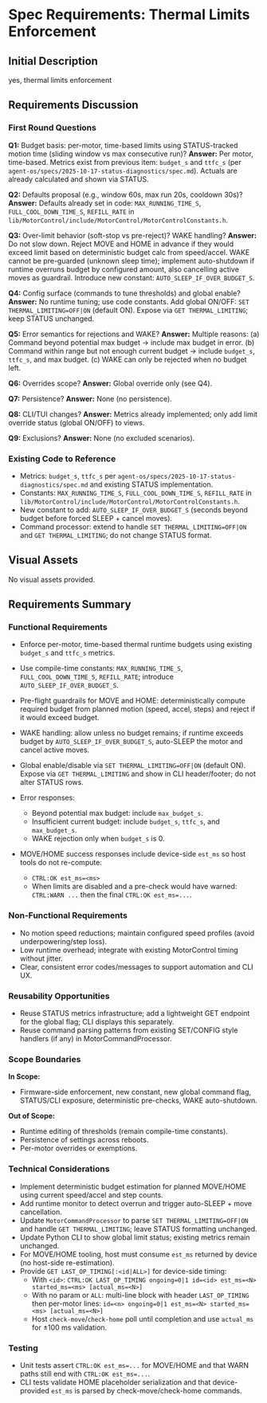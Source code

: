 # Spec Requirements: Thermal Limits Enforcement

## Initial Description
yes, thermal limits enforcement

## Requirements Discussion

### First Round Questions

**Q1:** Budget basis: per-motor, time-based limits using STATUS-tracked motion time (sliding window vs max consecutive run)?
**Answer:** Per motor, time-based. Metrics exist from previous item: `budget_s` and `ttfc_s` (per `agent-os/specs/2025-10-17-status-diagnostics/spec.md`). Actuals are already calculated and shown via STATUS.

**Q2:** Defaults proposal (e.g., window 60s, max run 20s, cooldown 30s)?
**Answer:** Defaults already set in code: `MAX_RUNNING_TIME_S`, `FULL_COOL_DOWN_TIME_S`, `REFILL_RATE` in `lib/MotorControl/include/MotorControl/MotorControlConstants.h`.

**Q3:** Over-limit behavior (soft-stop vs pre-reject)? WAKE handling?
**Answer:** Do not slow down. Reject MOVE and HOME in advance if they would exceed limit based on deterministic budget calc from speed/accel. WAKE cannot be pre-guarded (unknown sleep time); implement auto-shutdown if runtime overruns budget by configured amount, also cancelling active moves as guardrail. Introduce new constant: `AUTO_SLEEP_IF_OVER_BUDGET_S`.

**Q4:** Config surface (commands to tune thresholds) and global enable?
**Answer:** No runtime tuning; use code constants. Add global ON/OFF: `SET THERMAL_LIMITING=OFF|ON` (default ON). Expose via `GET THERMAL_LIMITING`; keep STATUS unchanged.

**Q5:** Error semantics for rejections and WAKE?
**Answer:** Multiple reasons: (a) Command beyond potential max budget → include max budget in error. (b) Command within range but not enough current budget → include `budget_s`, `ttfc_s`, and max budget. (c) WAKE can only be rejected when no budget left.

**Q6:** Overrides scope?
**Answer:** Global override only (see Q4).

**Q7:** Persistence?
**Answer:** None (no persistence).

**Q8:** CLI/TUI changes?
**Answer:** Metrics already implemented; only add limit override status (global ON/OFF) to views.

**Q9:** Exclusions?
**Answer:** None (no excluded scenarios).

### Existing Code to Reference
- Metrics: `budget_s`, `ttfc_s` per `agent-os/specs/2025-10-17-status-diagnostics/spec.md` and existing STATUS implementation.
- Constants: `MAX_RUNNING_TIME_S`, `FULL_COOL_DOWN_TIME_S`, `REFILL_RATE` in `lib/MotorControl/include/MotorControl/MotorControlConstants.h`.
- New constant to add: `AUTO_SLEEP_IF_OVER_BUDGET_S` (seconds beyond budget before forced SLEEP + cancel moves).
- Command processor: extend to handle `SET THERMAL_LIMITING=OFF|ON` and `GET THERMAL_LIMITING`; do not change STATUS format.

## Visual Assets

No visual assets provided.

## Requirements Summary

### Functional Requirements
- Enforce per-motor, time-based thermal runtime budgets using existing `budget_s` and `ttfc_s` metrics.
- Use compile-time constants: `MAX_RUNNING_TIME_S`, `FULL_COOL_DOWN_TIME_S`, `REFILL_RATE`; introduce `AUTO_SLEEP_IF_OVER_BUDGET_S`.
- Pre-flight guardrails for MOVE and HOME: deterministically compute required budget from planned motion (speed, accel, steps) and reject if it would exceed budget.
- WAKE handling: allow unless no budget remains; if runtime exceeds budget by `AUTO_SLEEP_IF_OVER_BUDGET_S`, auto-SLEEP the motor and cancel active moves.
- Global enable/disable via `SET THERMAL_LIMITING=OFF|ON` (default ON). Expose via `GET THERMAL_LIMITING` and show in CLI header/footer; do not alter STATUS rows.
- Error responses:
  - Beyond potential max budget: include `max_budget_s`.
  - Insufficient current budget: include `budget_s`, `ttfc_s`, and `max_budget_s`.
  - WAKE rejection only when `budget_s` is 0.

- MOVE/HOME success responses include device-side `est_ms` so host tools do not re-compute:
  - `CTRL:OK est_ms=<ms>`
  - When limits are disabled and a pre-check would have warned: `CTRL:WARN ...` then the final `CTRL:OK est_ms=...`.

### Non-Functional Requirements
- No motion speed reductions; maintain configured speed profiles (avoid underpowering/step loss).
- Low runtime overhead; integrate with existing MotorControl timing without jitter.
- Clear, consistent error codes/messages to support automation and CLI UX.

### Reusability Opportunities
- Reuse STATUS metrics infrastructure; add a lightweight GET endpoint for the global flag; CLI displays this separately.
- Reuse command parsing patterns from existing SET/CONFIG style handlers (if any) in MotorCommandProcessor.

### Scope Boundaries
**In Scope:**
- Firmware-side enforcement, new constant, new global command flag, STATUS/CLI exposure, deterministic pre-checks, WAKE auto-shutdown.

**Out of Scope:**
- Runtime editing of thresholds (remain compile-time constants).
- Persistence of settings across reboots.
- Per-motor overrides or exemptions.

### Technical Considerations
- Implement deterministic budget estimation for planned MOVE/HOME using current speed/accel and step counts.
- Add runtime monitor to detect overrun and trigger auto-SLEEP + move cancellation.
- Update `MotorCommandProcessor` to parse `SET THERMAL_LIMITING=OFF|ON` and handle `GET THERMAL_LIMITING`; leave STATUS formatting unchanged.
- Update Python CLI to show global limit status; existing metrics remain unchanged.
- For MOVE/HOME tooling, host must consume `est_ms` returned by device (no host-side re-estimation).
 - Provide `GET LAST_OP_TIMING[:<id|ALL>]` for device-side timing:
   - With `<id>`: `CTRL:OK LAST_OP_TIMING ongoing=0|1 id=<id> est_ms=<N> started_ms=<ms> [actual_ms=<N>]`
   - With no param or `ALL`: multi-line block with header `LAST_OP_TIMING` then per-motor lines: `id=<n> ongoing=0|1 est_ms=<N> started_ms=<ms> [actual_ms=<N>]`
   - Host `check-move`/`check-home` poll until completion and use `actual_ms` for ±100 ms validation.

### Testing
- Unit tests assert `CTRL:OK est_ms=...` for MOVE/HOME and that WARN paths still end with `CTRL:OK est_ms=...`.
- CLI tests validate HOME placeholder serialization and that device-provided `est_ms` is parsed by check-move/check-home commands.
